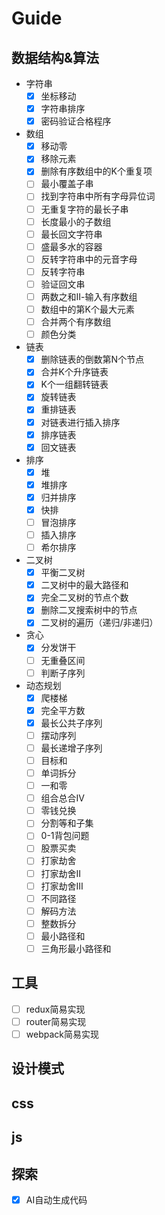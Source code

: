 # Guide

## 数据结构&算法

- 字符串
  - [x] 坐标移动
  - [x] 字符串排序
  - [x] 密码验证合格程序
- 数组
  - [x] 移动零
  - [x] 移除元素
  - [x] 删除有序数组中的K个重复项
  - [ ] 最小覆盖子串
  - [ ] 找到字符串中所有字母异位词
  - [ ] 无重复字符的最长子串
  - [ ] 长度最小的子数组
  - [ ] 最长回文字符串
  - [ ] 盛最多水的容器
  - [ ] 反转字符串中的元音字母
  - [ ] 反转字符串
  - [ ] 验证回文串
  - [ ] 两数之和Ⅱ-输入有序数组
  - [ ] 数组中的第K个最大元素
  - [ ] 合并两个有序数组
  - [ ] 颜色分类

- 链表
  - [x] 删除链表的倒数第N个节点
  - [x] 合并K个升序链表
  - [x] K个一组翻转链表
  - [x] 旋转链表
  - [x] 重排链表
  - [x] 对链表进行插入排序
  - [x] 排序链表
  - [x] 回文链表
- 排序
  - [x] 堆
  - [x] 堆排序
  - [x] 归并排序
  - [x] 快排
  - [ ] 冒泡排序
  - [ ] 插入排序
  - [ ] 希尔排序
- 二叉树
  - [x] 平衡二叉树
  - [x] 二叉树中的最大路径和
  - [x] 完全二叉树的节点个数
  - [x] 删除二叉搜索树中的节点
  - [x] 二叉树的遍历（递归/非递归）
- 贪心
  - [x] 分发饼干
  - [ ] 无重叠区间
  - [ ] 判断子序列
- 动态规划
  - [x] 爬楼梯
  - [x] 完全平方数
  - [x] 最长公共子序列
  - [ ] 摆动序列
  - [ ] 最长递增子序列
  - [ ] 目标和
  - [ ] 单词拆分
  - [ ] 一和零
  - [ ] 组合总合Ⅳ
  - [ ] 零钱兑换
  - [ ] 分割等和子集
  - [ ] 0-1背包问题
  - [ ] 股票买卖
  - [ ] 打家劫舍
  - [ ] 打家劫舍Ⅱ
  - [ ] 打家劫舍Ⅲ
  - [ ] 不同路径
  - [ ] 解码方法
  - [ ] 整数拆分
  - [ ] 最小路径和
  - [ ] 三角形最小路径和

## 工具

- [ ] redux简易实现
- [ ] router简易实现
- [ ] webpack简易实现

## 设计模式

## css

## js

## 探索

- [x] AI自动生成代码